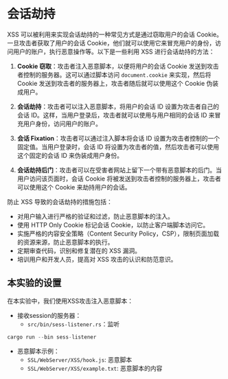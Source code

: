 # 会话劫持

XSS 可以被利用来实现会话劫持的一种常见方式是通过窃取用户的会话 Cookie。一旦攻击者获取了用户的会话 Cookie，他们就可以使用它来冒充用户的身份，访问用户的账户，执行恶意操作等。以下是一些利用 XSS 进行会话劫持的方法：

1. **Cookie 窃取**：攻击者注入恶意脚本，以便将用户的会话 Cookie 发送到攻击者控制的服务器。这可以通过脚本访问 `document.cookie` 来实现，然后将 Cookie 发送到攻击者的服务器上，攻击者随后就可以使用这个 Cookie 伪装成用户。

2. **会话劫持**：攻击者可以注入恶意脚本，将用户的会话 ID 设置为攻击者自己的会话 ID。这样，当用户登录后，攻击者就可以使用与用户相同的会话 ID 来冒充用户身份，访问用户的账户。

3. **会话 Fixation**：攻击者可以通过注入脚本将会话 ID 设置为攻击者控制的一个固定值。当用户登录时，会话 ID 将设置为攻击者的值，然后攻击者可以使用这个固定的会话 ID 来伪装成用户身份。

4. **会话劫持后门**：攻击者可以在受害者网站上留下一个带有恶意脚本的后门。当用户访问该页面时，会话 Cookie 将被发送到攻击者控制的服务器上，攻击者可以使用这个 Cookie 来劫持用户的会话。

防止 XSS 导致的会话劫持的措施包括：

- 对用户输入进行严格的验证和过滤，防止恶意脚本的注入。
- 使用 HTTP Only Cookie 标记会话 Cookie，以防止客户端脚本访问它。
- 实施严格的内容安全策略（Content Security Policy，CSP），限制页面加载的资源来源，防止恶意脚本的执行。
- 定期审查代码，识别和修复潜在的 XSS 漏洞。
- 培训用户和开发人员，提高对 XSS 攻击的认识和防范意识。

## 本实验的设置

在本实验中，我们使用XSS攻击注入恶意脚本：

- 接收session的服务器：
  - `src/bin/sess-listener.rs`：监听
```rust
cargo run --bin sess-listener
```

- 恶意脚本示例：
  - `SSL/WebServer/XSS/hook.js`: 恶意脚本
  - `SSL/WebServer/XSS/example.txt`: 恶意脚本的内容
